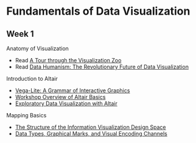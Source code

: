 # Fundamentals of Data Visualization

## Week 1
Anatomy of Visualization 
- Read [A Tour through the Visualization Zoo](https://queue.acm.org/detail.cfm?id=1805128)
- Read [Data Humanism: The Revolutionary Future of Data Visualization](https://www.printmag.com/article/data-humanism-future-of-data-visualization/)

Introduction to Altair
- [Vega-Lite: A Grammar of Interactive Graphics](https://idl.cs.washington.edu/files/2017-VegaLite-InfoVis.pdf)
- [Workshop Overview of Altair Basics](https://github.com/altair-viz/altair-tutorial)
- [Exploratory Data Visualization with Altair](https://altair-viz.github.io/altair-tutorial/README.html)

Mapping Basics
- [The Structure of the Information Visualization Design Space](https://hci.stanford.edu/courses/cs448b/papers/infovis_design_space.pdf)
- [Data Types, Graphical Marks, and Visual Encoding Channels](https://observablehq.com/@uwdata/data-types-graphical-marks-and-visual-encoding-channels)

